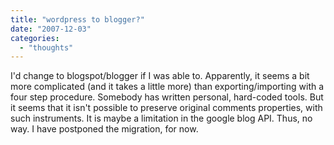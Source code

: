 ```yaml
---
title: "wordpress to blogger?"
date: "2007-12-03"
categories: 
  - "thoughts"
---
```


I'd change to blogspot/blogger if I was able to. Apparently, it seems a bit more complicated (and it takes a little more) than exporting/importing with a four step procedure. Somebody has written personal, hard-coded tools. But it seems that it isn't possible to preserve original comments properties, with such instruments. It is maybe a limitation in the google blog API. Thus, no way. I have postponed the migration, for now.
